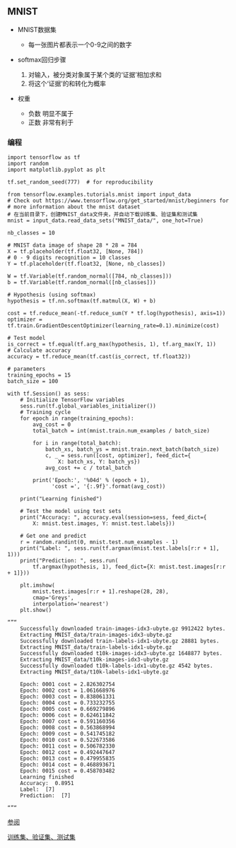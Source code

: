 ## MNIST ##
- MNIST数据集
	- 每一张图片都表示一个0-9之间的数字
- softmax回归步骤
	1. 对输入，被分类对象属于某个类的‘证据’相加求和
	2. 将这个‘证据’的和转化为概率

- 权重
	- 负数	明显不属于
	- 正数	非常有利于

### 编程 ###

	import tensorflow as tf
	import random
	import matplotlib.pyplot as plt
	
	tf.set_random_seed(777)  # for reproducibility
	
	from tensorflow.examples.tutorials.mnist import input_data
	# Check out https://www.tensorflow.org/get_started/mnist/beginners for
	# more information about the mnist dataset
	# 在当前目录下，创建MNIST_data文件夹，并自动下载训练集、验证集和测试集
	mnist = input_data.read_data_sets("MNIST_data/", one_hot=True) 
	
	nb_classes = 10
	
	# MNIST data image of shape 28 * 28 = 784
	X = tf.placeholder(tf.float32, [None, 784])
	# 0 - 9 digits recognition = 10 classes
	Y = tf.placeholder(tf.float32, [None, nb_classes])
	
	W = tf.Variable(tf.random_normal([784, nb_classes]))
	b = tf.Variable(tf.random_normal([nb_classes]))
	
	# Hypothesis (using softmax)
	hypothesis = tf.nn.softmax(tf.matmul(X, W) + b)
	
	cost = tf.reduce_mean(-tf.reduce_sum(Y * tf.log(hypothesis), axis=1))
	optimizer = tf.train.GradientDescentOptimizer(learning_rate=0.1).minimize(cost)
	
	# Test model
	is_correct = tf.equal(tf.arg_max(hypothesis, 1), tf.arg_max(Y, 1))
	# Calculate accuracy
	accuracy = tf.reduce_mean(tf.cast(is_correct, tf.float32))
	
	# parameters
	training_epochs = 15
	batch_size = 100
	
	with tf.Session() as sess:
	    # Initialize TensorFlow variables
	    sess.run(tf.global_variables_initializer())
	    # Training cycle
	    for epoch in range(training_epochs):
	        avg_cost = 0
	        total_batch = int(mnist.train.num_examples / batch_size)
	
	        for i in range(total_batch):
	            batch_xs, batch_ys = mnist.train.next_batch(batch_size)
	            c, _ = sess.run([cost, optimizer], feed_dict={
	                X: batch_xs, Y: batch_ys})
	            avg_cost += c / total_batch
	
	        print('Epoch:', '%04d' % (epoch + 1),
	              'cost =', '{:.9f}'.format(avg_cost))
	
	    print("Learning finished")
	
	    # Test the model using test sets
	    print("Accuracy: ", accuracy.eval(session=sess, feed_dict={
	        X: mnist.test.images, Y: mnist.test.labels}))
	
	    # Get one and predict
	    r = random.randint(0, mnist.test.num_examples - 1)
	    print("Label: ", sess.run(tf.argmax(mnist.test.labels[r:r + 1], 1)))
	    print("Prediction: ", sess.run(
	        tf.argmax(hypothesis, 1), feed_dict={X: mnist.test.images[r:r + 1]}))
	
	    plt.imshow(
	        mnist.test.images[r:r + 1].reshape(28, 28),
	        cmap='Greys',
	        interpolation='nearest')
	    plt.show()

	“”“		
		Successfully downloaded train-images-idx3-ubyte.gz 9912422 bytes.
		Extracting MNIST_data/train-images-idx3-ubyte.gz
		Successfully downloaded train-labels-idx1-ubyte.gz 28881 bytes.
		Extracting MNIST_data/train-labels-idx1-ubyte.gz
		Successfully downloaded t10k-images-idx3-ubyte.gz 1648877 bytes.
		Extracting MNIST_data/t10k-images-idx3-ubyte.gz
		Successfully downloaded t10k-labels-idx1-ubyte.gz 4542 bytes.
		Extracting MNIST_data/t10k-labels-idx1-ubyte.gz
		
		Epoch: 0001 cost = 2.826302754
		Epoch: 0002 cost = 1.061668976
		Epoch: 0003 cost = 0.838061331
		Epoch: 0004 cost = 0.733232755
		Epoch: 0005 cost = 0.669279896
		Epoch: 0006 cost = 0.624611842
		Epoch: 0007 cost = 0.591160356
		Epoch: 0008 cost = 0.563868994
		Epoch: 0009 cost = 0.541745182
		Epoch: 0010 cost = 0.522673586
		Epoch: 0011 cost = 0.506782330
		Epoch: 0012 cost = 0.492447647
		Epoch: 0013 cost = 0.479955835
		Epoch: 0014 cost = 0.468893671
		Epoch: 0015 cost = 0.458703482
		Learning finished
		Accuracy:  0.8951
		Label:  [7]
		Prediction:  [7]

	“”“
[参阅](https://github.com/hunkim/DeepLearningZeroToAll/blob/master/lab-07-4-mnist_introduction.py)

[训练集、验证集、测试集](http://yann.lecun.com/exdb/mnist/)